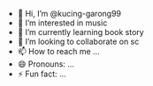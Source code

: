 - 👋 Hi, I’m @kucing-garong99
- 👀 I’m interested in music
- 🌱 I’m currently learning book story
- 💞️ I’m looking to collaborate on sc
- 📫 How to reach me ...
- 😄 Pronouns: ...
- ⚡ Fun fact: ...

<!---
kucing-garong99/kucing-garong99 is a ✨ special ✨ repository because its `README.md` (this file) appears on your GitHub profile.
You can click the Preview link to take a look at your changes.
--->
